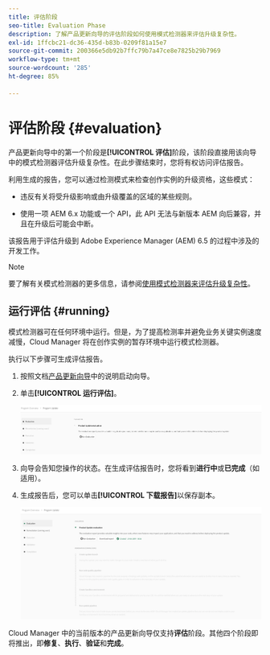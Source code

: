 ```yaml
---
title: 评估阶段
seo-title: Evaluation Phase
description: 了解产品更新向导的评估阶段如何使用模式检测器来评估升级复杂性。
exl-id: 1ffcbc21-dc36-435d-b83b-0209f81a15e7
source-git-commit: 200366e5db92b7ffc79b7a47ce8e7825b29b7969
workflow-type: tm+mt
source-wordcount: '285'
ht-degree: 85%

---
```



# 评估阶段 {#evaluation}

产品更新向导中的第一个阶段是&#x200B;**[!UICONTROL 评估]**&#x200B;阶段，该阶段直接用该向导中的模式检测器评估升级复杂性。在此步骤结束时，您将有权访问评估报告。

利用生成的报告，您可以通过检测模式来检查创作实例的升级资格，这些模式：

* 违反有关将受升级影响或由升级覆盖的区域的某些规则。

* 使用一项 AEM 6.x 功能或一个 API，此 API 无法与新版本 AEM 向后兼容，并且在升级后可能会中断。

该报告用于评估升级到 Adobe Experience Manager (AEM) 6.5 的过程中涉及的开发工作。

>[!NOTE]
>
>要了解有关模式检测器的更多信息，请参阅[使用模式检测器来评估升级复杂性](https://experienceleague.adobe.com/docs/experience-manager-65/deploying/upgrading/pattern-detector.html?lang=zh-Hans)。

## 运行评估 {#running}

模式检测器可在任何环境中运行。但是，为了提高检测率并避免业务关键实例速度减慢，Cloud Manager 将在创作实例的暂存环境中运行模式检测器。

执行以下步骤可生成评估报告。

1. 按照文档[产品更新向导](/help/product-update-wizard/overview.md)中的说明启动向导。

1. 单击&#x200B;**[!UICONTROL 运行评估]**。

   ![运行评估](/help/assets/Run-Evaluation.png)

1. 向导会告知您操作的状态。在生成评估报告时，您将看到&#x200B;**进行中**&#x200B;或&#x200B;**已完成**（如适用）。

1. 生成报告后，您可以单击&#x200B;**[!UICONTROL 下载报告]**&#x200B;以保存副本。

   ![已创建报告](/help/assets/Evaluation-1.png)

Cloud Manager 中的当前版本的产品更新向导仅支持&#x200B;**评估**&#x200B;阶段。其他四个阶段即将推出，即&#x200B;**修复**、**执行**、**验证**&#x200B;和&#x200B;**完成**。
